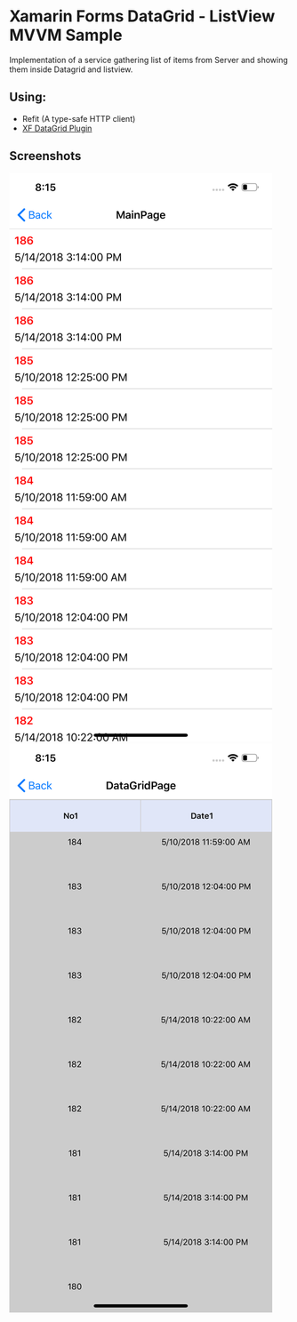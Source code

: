 # Xamarin Forms DataGrid - ListView MVVM Sample

Implementation of a service gathering list of items from Server and showing them inside Datagrid and listview.

## Using:

* Refit (A type-safe HTTP client)
* [XF DataGrid Plugin](https://github.com/akgulebubekir/Xamarin.Forms.DataGrid) 

## Screenshots

![ListView](ListView.png)
![DataGrid](DataGrid.png)